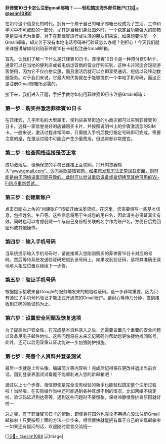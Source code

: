 **菲律賓10日卡怎么注册gmail邮箱？——轻松搞定海外邮件账户[[TG💪+ @esim1088](https://t.me/s/esim1088)]**

在如今这个信息化的时代，拥有一个属于自己的电子邮箱已经成为了生活、工作和学习中不可或缺的一部分。尤其是当我们身处国外时，一个稳定且功能强大的邮箱更是显得尤为重要。对于在菲律賓旅行或生活的朋友们来说，如果想要注册一个Gmail邮箱，却又苦于没有本地电话号码进行验证怎么办呢？别担心！今天我们就来详细讲解如何利用菲律賓10日卡轻松注册Gmail邮箱。

首先，让我们了解一下什么是菲律賓10日卡。菲律賓10日卡是一种预付费SIM卡，通常可以在当地的便利店或者电信运营商的营业厅购买到。这种卡非常适合短期游客使用，因为它不仅价格实惠，而且激活后就可以立即享受通话、短信以及移动数据服务。对于我们来说，它最大的优势就在于能够提供一个本地手机号码，而这正是注册Gmail邮箱所必需的。

接下来，我们进入正题，手把手教你如何用菲律賓10日卡注册Gmail邮箱：

### 第一步：购买并激活菲律賓10日卡

在菲律宾，几乎所有的大型超市、便利店甚至街边的小商店都可以买到菲律賓10日卡。选择一家信誉良好的店铺购买卡片，并按照说明书上的步骤激活您的SIM卡。一般来说，激活过程非常简单，只需插入手机后拨打指定号码即可完成。需要注意的是，在激活过程中可能会产生少量费用，但通常都非常便宜。

### 第二步：检查网络连接是否正常

成功激活后，请确保您的手机已连接上互联网。打开浏览器输入“www.gmail.com”，访问谷歌邮箱官网。如果您发现无法正常加载页面，则可能是由于网络设置问题导致的。此时可以尝试重启设备或者切换至其他可用的Wi-Fi热点重新尝试。

### 第三步：创建新账户

点击页面右上角的“创建账户”按钮开始注册流程。在这里，您需要填写一些基本信息，包括姓名、生日等。这些信息将用于生成您的用户名，因此请务必保证真实有效。同时也可以考虑创建一个与自己身份相关联的名字作为账户名，方便日后找回密码或其他操作。

### 第四步：输入手机号码

当系统提示输入手机号码时，请直接填入您刚刚购买的菲律賓10日卡对应的号码。然后等待系统发送验证码短信到该号码上。如果收到验证码，请将其准确无误地填入相应位置以继续下一步骤。

### 第五步：验证手机号码

根据提示接收来自Google的服务端发来的短信验证码。这一步非常重要，因为只有通过了手机号码验证才能正式开通您的Gmail账户。请耐心等待几分钟，直到接收到正确的验证码为止。

### 第六步：设置安全问题及恢复选项

为了提高账户安全性，在完成基本资料录入之后，还需要设置几个重要的安全问题以及备用电子邮件地址。这些问题将在未来忘记密码时帮助您更快捷地找回账号。此外，还可以启用双重认证功能进一步加强防护措施。

### 第七步：完善个人资料并登录测试

最后一步就是上传头像、编辑简介等内容啦！完成后记得保存更改并退出当前会话。回到登录界面试试看能不能顺利进入您的新邮箱吧！

通过以上七个步骤，相信即使是完全没有经验的新手也能轻松搞定整个注册过程啦！当然啦，在实际操作当中还可能遇到各种意想不到的情况，比如网络不稳定啦、验证码延迟到达等等。遇到这些问题时不要慌张，保持冷静慢慢排查原因就好啦～

总之呢，有了菲律賓10日卡的帮助，即使身在国外也完全不用担心没法注册Gmail邮箱啦！只要按照上面的方法一步步来，相信很快就能拥有属于自己的专属邮箱啦～如果还有疑问的话，欢迎随时留言交流哦～

[[TG💪+ @esim1088](https://t.me/s/esim1088) ![Image](https://i.postimg.cc/4NQfJmqS/Snipaste-2025-05-13-00-14-12.png)]